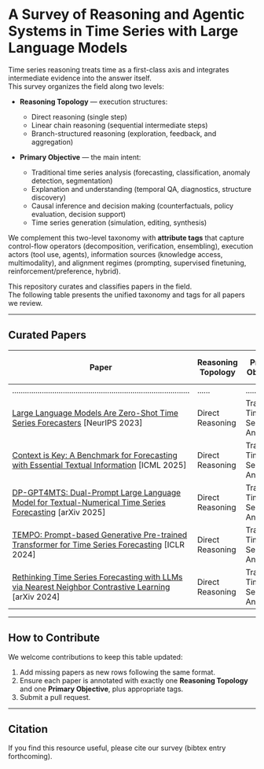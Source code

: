 # A Survey of Reasoning and Agentic Systems in Time Series with Large Language Models

Time series reasoning treats time as a first-class axis and integrates intermediate evidence into the answer itself.  
This survey organizes the field along two levels:

* **Reasoning Topology** — execution structures:  
  * Direct reasoning (single step)  
  * Linear chain reasoning (sequential intermediate steps)  
  * Branch-structured reasoning (exploration, feedback, and aggregation)  

* **Primary Objective** — the main intent:  
  * Traditional time series analysis (forecasting, classification, anomaly detection, segmentation)  
  * Explanation and understanding (temporal QA, diagnostics, structure discovery)  
  * Causal inference and decision making (counterfactuals, policy evaluation, decision support)  
  * Time series generation (simulation, editing, synthesis)  

We complement this two-level taxonomy with **attribute tags** that capture control-flow operators (decomposition, verification, ensembling), execution actors (tool use, agents), information sources (knowledge access, multimodality), and alignment regimes (prompting, supervised finetuning, reinforcement/preference, hybrid).

This repository curates and classifies papers in the field.  
The following table presents the unified taxonomy and tags for all papers we review.

---

## Curated Papers

| Paper | Reasoning Topology | Primary Objective | Primary Objective Subcategory | T-Dec | T-Ver | T-Ens | T-Tool | T-Know | T-Multi | T-Agent | T-Align |
|---|---|---|---|---|---|---|---|---|---|---|---|
| .................................................................................... | ...... | ...... | ...... | ...... | ...... | ...... | ...... | ...... | ...... | ...... | ...... |
| [Large Language Models Are Zero-Shot Time Series Forecasters](https://arxiv.org/abs/2310.07820) [NeurIPS 2023] | Direct Reasoning | Traditional Time Series Analysis | Forecasting | FALSE | FALSE | TRUE | FALSE | FALSE | FALSE | 0 | P |
| [Context is Key: A Benchmark for Forecasting with Essential Textual Information](https://arxiv.org/abs/2410.18959) [ICML 2025] | Direct Reasoning | Traditional Time Series Analysis | Forecasting | FALSE | FALSE | FALSE | FALSE | FALSE | TRUE | 0 | P |
| [DP-GPT4MTS: Dual-Prompt Large Language Model for Textual-Numerical Time Series Forecasting](https://arxiv.org/abs/2508.04239) [arXiv 2025] | Direct Reasoning | Traditional Time Series Analysis | Forecasting | FALSE | FALSE | FALSE | FALSE | FALSE | TRUE | 0 | S |
| [TEMPO: Prompt-based Generative Pre-trained Transformer for Time Series Forecasting](https://arxiv.org/abs/2310.04948) [ICLR 2024] | Direct Reasoning | Traditional Time Series Analysis | Forecasting | TRUE | FALSE | FALSE | FALSE | FALSE | TRUE | 0 | S |
| [Rethinking Time Series Forecasting with LLMs via Nearest Neighbor Contrastive Learning](https://arxiv.org/abs/2412.04806) [arXiv 2024] | Direct Reasoning | Traditional Time Series Analysis | Forecasting | FALSE | FALSE | FALSE | FALSE | FALSE | FALSE | 0 | S |







---

## How to Contribute

We welcome contributions to keep this table updated:

1. Add missing papers as new rows following the same format.  
2. Ensure each paper is annotated with exactly one **Reasoning Topology** and one **Primary Objective**, plus appropriate tags.  
3. Submit a pull request.

---

## Citation

If you find this resource useful, please cite our survey (bibtex entry forthcoming).
